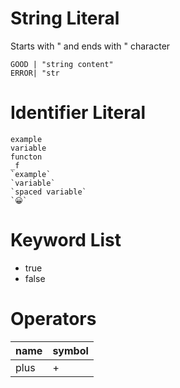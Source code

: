 # String Literal
Starts with " and ends with " character
```impact
GOOD | "string content"
ERROR| "str 
```
# Identifier Literal
```impact
example
variable
functon
_f
`example`
`variable`
`spaced variable`
`😀`
```
# Keyword List
* true
* false
# Operators
| name | symbol |
| ---- | ------ |
| plus | + |